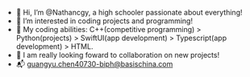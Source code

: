 - 👋 Hi, I’m @Nathancgy, a high schooler passionate about everything!
- 👀 I’m interested in coding projects and programming!
- 🌱 My coding abilities: C++(competitive programming) > Python(projects) > SwiftUI(app development) > Typescript(app development) > HTML.
- 🎨 I am really looking foward to collaboration on new projects!
- 📬 guangyu.chen40730-biph@basischina.com

<!---
Nathancgy/Nathancgy is a ✨ special ✨ repository because its `README.md` (this file) appears on your GitHub profile.
You can click the Preview link to take a look at your changes.
--->
